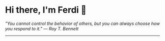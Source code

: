 <h1>Hi there, I'm Ferdi 👋</h1>

<p><em>
  "You cannot control the behavior of others, but you can always choose how you respond to it." — Roy T. Bennett
</em></p>

---
